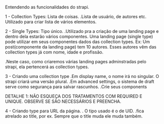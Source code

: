 Entendendo as funcionalidades do strapi. 

1 - Collection Types: Lista de coisas. 
.Lista de usuário, de autores etc. Utilizado para criar lista de vários elementos. 

2 - Single Types: Tipo único. 
.Utilizado pra a criação de uma landing page e dentro dela estarão vários componentes. Uma landing page (single type) pode utilizar em seus componentes dados das collection types. Ex: Um post(componente da landing page) tem 10 autores. Esses autores vêm das collection types já com nome, idade e profissão. 

.Neste caso, como criaremos várias landing pages adminstradas pelo strapi, ela pertencerá as collection types. 


3 - Criando uma collection type
.Em display name, o nome irá no singular. O strapi criará uma versão plural. 
.Em advanced settings, o sistema de draft serve como segurança para salvar rascunhos. 
.Crie seus components

DETALHE 1: NÃO ESQUEÇA DOS TRATAMENTOS COM REQUIRED E UNIQUE. OBSERVE SE SÃO NECESSÁRIOS E PREENCHA.

4 - Criando type para URL da página. 
. O tipo usado é o de UID.
.fica atrelado ao title, por ex. Sempre que o title muda ele muda também. 
